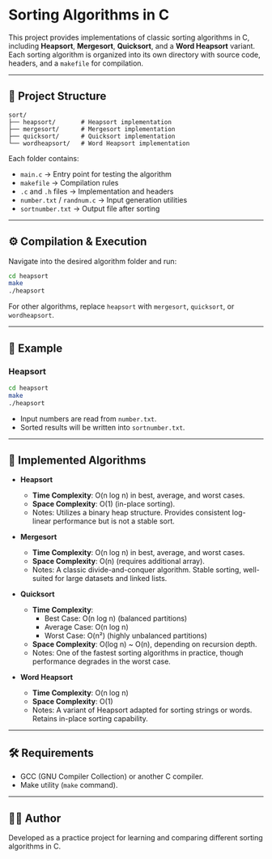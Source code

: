 # Sorting Algorithms in C

This project provides implementations of classic sorting algorithms in C, including **Heapsort**, **Mergesort**, **Quicksort**, and a **Word Heapsort** variant.  
Each sorting algorithm is organized into its own directory with source code, headers, and a `makefile` for compilation.

---

## 📂 Project Structure

```
sort/
├── heapsort/       # Heapsort implementation
├── mergesort/      # Mergesort implementation
├── quicksort/      # Quicksort implementation
└── wordheapsort/   # Word Heapsort implementation
```

Each folder contains:
- `main.c` → Entry point for testing the algorithm  
- `makefile` → Compilation rules  
- `.c` and `.h` files → Implementation and headers  
- `number.txt` / `randnum.c` → Input generation utilities  
- `sortnumber.txt` → Output file after sorting  

---

## ⚙️ Compilation & Execution

Navigate into the desired algorithm folder and run:

```bash
cd heapsort
make
./heapsort
```

For other algorithms, replace `heapsort` with `mergesort`, `quicksort`, or `wordheapsort`.

---

## 📌 Example

### Heapsort
```bash
cd heapsort
make
./heapsort
```

- Input numbers are read from `number.txt`.
- Sorted results will be written into `sortnumber.txt`.

---

## 📖 Implemented Algorithms

- **Heapsort**
  - **Time Complexity**: O(n log n) in best, average, and worst cases.
  - **Space Complexity**: O(1) (in-place sorting).
  - Notes: Utilizes a binary heap structure. Provides consistent log-linear performance but is not a stable sort.

- **Mergesort**
  - **Time Complexity**: O(n log n) in best, average, and worst cases.
  - **Space Complexity**: O(n) (requires additional array).
  - Notes: A classic divide-and-conquer algorithm. Stable sorting, well-suited for large datasets and linked lists.

- **Quicksort**
  - **Time Complexity**:  
    - Best Case: O(n log n) (balanced partitions)  
    - Average Case: O(n log n)  
    - Worst Case: O(n²) (highly unbalanced partitions)
  - **Space Complexity**: O(log n) ~ O(n), depending on recursion depth.
  - Notes: One of the fastest sorting algorithms in practice, though performance degrades in the worst case.

- **Word Heapsort**
  - **Time Complexity**: O(n log n)  
  - **Space Complexity**: O(1)  
  - Notes: A variant of Heapsort adapted for sorting strings or words. Retains in-place sorting capability.

---

## 🛠️ Requirements
- GCC (GNU Compiler Collection) or another C compiler.
- Make utility (`make` command).

---

## 👩‍💻 Author
Developed as a practice project for learning and comparing different sorting algorithms in C.
